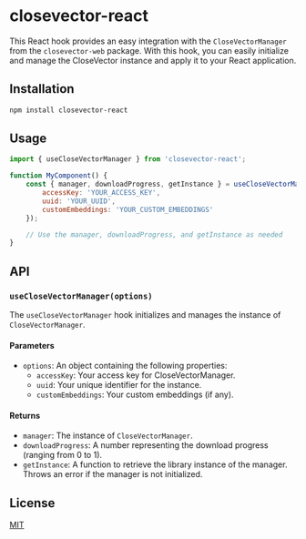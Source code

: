 # closevector-react

This React hook provides an easy integration with the `CloseVectorManager` from the `closevector-web` package. With this hook, you can easily initialize and manage the CloseVector instance and apply it to your React application.

## Installation

```bash
npm install closevector-react
```

## Usage

```jsx
import { useCloseVectorManager } from 'closevector-react';

function MyComponent() {
    const { manager, downloadProgress, getInstance } = useCloseVectorManager({
        accessKey: 'YOUR_ACCESS_KEY',
        uuid: 'YOUR_UUID',
        customEmbeddings: 'YOUR_CUSTOM_EMBEDDINGS'
    });

    // Use the manager, downloadProgress, and getInstance as needed
}
```

## API

### `useCloseVectorManager(options)`

The `useCloseVectorManager` hook initializes and manages the instance of `CloseVectorManager`.

#### Parameters

- `options`: An object containing the following properties:
  - `accessKey`: Your access key for CloseVectorManager.
  - `uuid`: Your unique identifier for the instance.
  - `customEmbeddings`: Your custom embeddings (if any).

#### Returns

- `manager`: The instance of `CloseVectorManager`.
- `downloadProgress`: A number representing the download progress (ranging from 0 to 1).
- `getInstance`: A function to retrieve the library instance of the manager. Throws an error if the manager is not initialized.

## License

[MIT](LICENSE)
